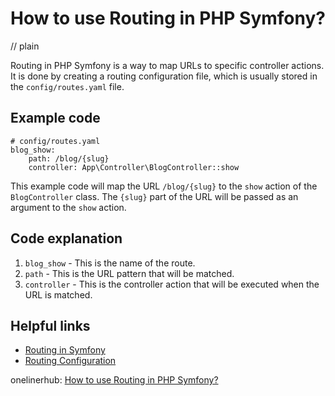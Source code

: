# How to use Routing in PHP Symfony?
// plain

Routing in PHP Symfony is a way to map URLs to specific controller actions. It is done by creating a routing configuration file, which is usually stored in the `config/routes.yaml` file.

## Example code

```
# config/routes.yaml
blog_show:
    path: /blog/{slug}
    controller: App\Controller\BlogController::show
```

This example code will map the URL `/blog/{slug}` to the `show` action of the `BlogController` class. The `{slug}` part of the URL will be passed as an argument to the `show` action.

## Code explanation


1. `blog_show` - This is the name of the route.
2. `path` - This is the URL pattern that will be matched.
3. `controller` - This is the controller action that will be executed when the URL is matched.

## Helpful links

- [Routing in Symfony](https://symfony.com/doc/current/routing.html)
- [Routing Configuration](https://symfony.com/doc/current/routing/configuration.html)

onelinerhub: [How to use Routing in PHP Symfony?](https://onelinerhub.com/php-symfony/how-to-use-routing-in-php-symfony)